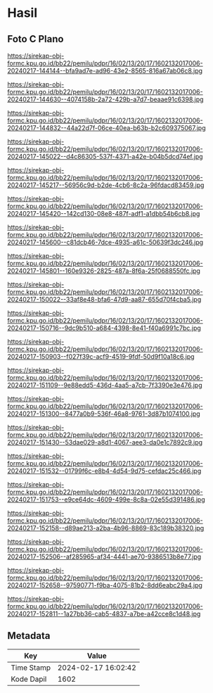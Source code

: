 # Hasil

## Foto C Plano

https://sirekap-obj-formc.kpu.go.id/bb22/pemilu/pdpr/16/02/13/20/17/1602132017006-20240217-144144--bfa9ad7e-ad96-43e2-8565-816a67ab06c8.jpg

https://sirekap-obj-formc.kpu.go.id/bb22/pemilu/pdpr/16/02/13/20/17/1602132017006-20240217-144630--4074158b-2a72-429b-a7d7-beaae91c6398.jpg

https://sirekap-obj-formc.kpu.go.id/bb22/pemilu/pdpr/16/02/13/20/17/1602132017006-20240217-144832--44a22d7f-06ce-40ea-b63b-b2c609375067.jpg

https://sirekap-obj-formc.kpu.go.id/bb22/pemilu/pdpr/16/02/13/20/17/1602132017006-20240217-145022--d4c86305-537f-4371-a42e-b04b5dcd74ef.jpg

https://sirekap-obj-formc.kpu.go.id/bb22/pemilu/pdpr/16/02/13/20/17/1602132017006-20240217-145217--56956c9d-b2de-4cb6-8c2a-96fdacd83459.jpg

https://sirekap-obj-formc.kpu.go.id/bb22/pemilu/pdpr/16/02/13/20/17/1602132017006-20240217-145420--142cd130-08e8-487f-adf1-a1dbb54b6cb8.jpg

https://sirekap-obj-formc.kpu.go.id/bb22/pemilu/pdpr/16/02/13/20/17/1602132017006-20240217-145600--c81dcb46-7dce-4935-a61c-50639f3dc246.jpg

https://sirekap-obj-formc.kpu.go.id/bb22/pemilu/pdpr/16/02/13/20/17/1602132017006-20240217-145801--160e9326-2825-487a-8f6a-25f0688550fc.jpg

https://sirekap-obj-formc.kpu.go.id/bb22/pemilu/pdpr/16/02/13/20/17/1602132017006-20240217-150022--33af8e48-bfa6-47d9-aa87-655d70f4cba5.jpg

https://sirekap-obj-formc.kpu.go.id/bb22/pemilu/pdpr/16/02/13/20/17/1602132017006-20240217-150716--9dc9b510-a684-4398-8e41-f40a6991c7bc.jpg

https://sirekap-obj-formc.kpu.go.id/bb22/pemilu/pdpr/16/02/13/20/17/1602132017006-20240217-150903--f027f39c-acf9-4519-9fdf-50d9f10a18c6.jpg

https://sirekap-obj-formc.kpu.go.id/bb22/pemilu/pdpr/16/02/13/20/17/1602132017006-20240217-151109--9e88edd5-436d-4aa5-a7cb-7f3390e3e476.jpg

https://sirekap-obj-formc.kpu.go.id/bb22/pemilu/pdpr/16/02/13/20/17/1602132017006-20240217-151300--8477a0b9-536f-46a8-9761-3d87b1074100.jpg

https://sirekap-obj-formc.kpu.go.id/bb22/pemilu/pdpr/16/02/13/20/17/1602132017006-20240217-151430--53dae029-a8d1-4067-aee3-da0e1c7892c9.jpg

https://sirekap-obj-formc.kpu.go.id/bb22/pemilu/pdpr/16/02/13/20/17/1602132017006-20240217-151532--01799f6c-e8b4-4d54-9d75-cefdac25c466.jpg

https://sirekap-obj-formc.kpu.go.id/bb22/pemilu/pdpr/16/02/13/20/17/1602132017006-20240217-151753--e9ce64dc-4609-499e-8c8a-02e55d391486.jpg

https://sirekap-obj-formc.kpu.go.id/bb22/pemilu/pdpr/16/02/13/20/17/1602132017006-20240217-152158--d89ae213-a2ba-4b96-8869-83c189b38320.jpg

https://sirekap-obj-formc.kpu.go.id/bb22/pemilu/pdpr/16/02/13/20/17/1602132017006-20240217-152506--af285965-af34-4441-ae70-9386513b8e77.jpg

https://sirekap-obj-formc.kpu.go.id/bb22/pemilu/pdpr/16/02/13/20/17/1602132017006-20240217-152658--97590771-f9ba-4075-81b2-8dd6eabc29a4.jpg

https://sirekap-obj-formc.kpu.go.id/bb22/pemilu/pdpr/16/02/13/20/17/1602132017006-20240217-152811--1a27bb36-cab5-4837-a7be-a42cce8c1d48.jpg


## Metadata

| Key        | Value               |
| ---------- | ------------------- |
| Time Stamp | 2024-02-17 16:02:42 |
| Kode Dapil | 1602                |



